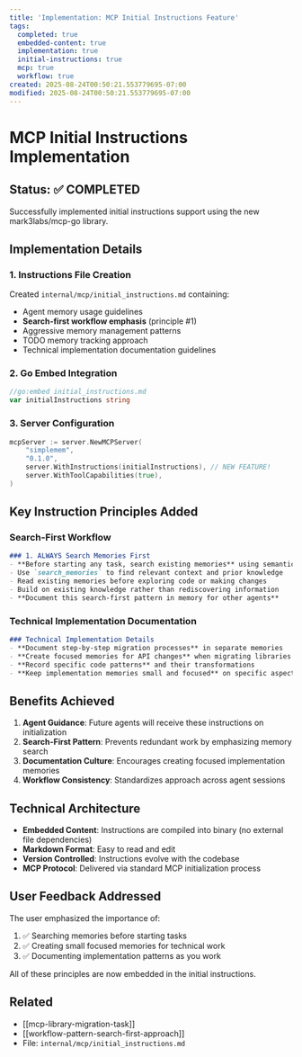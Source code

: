 ```yaml
---
title: 'Implementation: MCP Initial Instructions Feature'
tags:
  completed: true
  embedded-content: true
  implementation: true
  initial-instructions: true
  mcp: true
  workflow: true
created: 2025-08-24T00:50:21.553779695-07:00
modified: 2025-08-24T00:50:21.553779695-07:00
---
```


# MCP Initial Instructions Implementation

## Status: ✅ COMPLETED

Successfully implemented initial instructions support using the new mark3labs/mcp-go library.

## Implementation Details

### 1. Instructions File Creation
Created `internal/mcp/initial_instructions.md` containing:
- Agent memory usage guidelines
- **Search-first workflow emphasis** (principle #1)
- Aggressive memory management patterns
- TODO memory tracking approach
- Technical implementation documentation guidelines

### 2. Go Embed Integration
```go
//go:embed initial_instructions.md
var initialInstructions string
```

### 3. Server Configuration
```go
mcpServer := server.NewMCPServer(
    "simplemem",
    "0.1.0", 
    server.WithInstructions(initialInstructions), // NEW FEATURE!
    server.WithToolCapabilities(true),
)
```

## Key Instruction Principles Added

### Search-First Workflow
```markdown
### 1. ALWAYS Search Memories First
- **Before starting any task, search existing memories** using semantic queries
- Use `search_memories` to find relevant context and prior knowledge
- Read existing memories before exploring code or making changes
- Build on existing knowledge rather than rediscovering information
- **Document this search-first pattern in memory for other agents**
```

### Technical Implementation Documentation
```markdown
### Technical Implementation Details
- **Document step-by-step migration processes** in separate memories
- **Create focused memories for API changes** when migrating libraries
- **Record specific code patterns** and their transformations
- **Keep implementation memories small and focused** on specific aspects
```

## Benefits Achieved

1. **Agent Guidance**: Future agents will receive these instructions on initialization
2. **Search-First Pattern**: Prevents redundant work by emphasizing memory search
3. **Documentation Culture**: Encourages creating focused implementation memories
4. **Workflow Consistency**: Standardizes approach across agent sessions

## Technical Architecture

- **Embedded Content**: Instructions are compiled into binary (no external file dependencies)
- **Markdown Format**: Easy to read and edit
- **Version Controlled**: Instructions evolve with the codebase
- **MCP Protocol**: Delivered via standard MCP initialization process

## User Feedback Addressed

The user emphasized the importance of:
1. ✅ Searching memories before starting tasks
2. ✅ Creating small focused memories for technical work
3. ✅ Documenting implementation patterns as you work

All of these principles are now embedded in the initial instructions.

## Related
- [[mcp-library-migration-task]]
- [[workflow-pattern-search-first-approach]]
- File: `internal/mcp/initial_instructions.md`